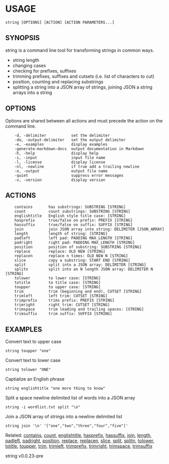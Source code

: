 
# USAGE

	string [OPTIONS] [ACTION] [ACTION PARAMETERS...]

## SYNOPSIS


string is a command line tool for transforming strings in common ways.

+ string length
+ changing cases
+ checking for prefixes, suffixes 
+ trimming prefixes, suffixes and cutsets (i.e. list of characters to cut)
+ position, counting and replacing substrings
+ splitting a string into a JSON array of strings, joining JSON a string arrays into a string


## OPTIONS

Options are shared between all actions and must precede the action on the command line.

```
    -d, -delimiter           set the delimiter
    -do, -output-delimiter   set the output delimiter
    -e, -examples            display examples
    -generate-markdown-docs  output documentation in Markdown
    -h, -help                display help
    -i, -input               input file name
    -l, -license             display license
    -nl, -newline            if true add a trailing newline
    -o, -output              output file name
    -quiet                   suppress error messages
    -v, -version             display version
```


## ACTIONS

```
    contains       has substrings: SUBSTRING [STRING]
    count          count substrings: SUBSTRING [STRING]
    englishtitle   English style title case: [STRING]
    hasprefix      true/false on prefix: PREFIX [STRING]
    hassuffix      true/false on suffix: SUFFIX [STRING]
    join           join JSON array into string: DELIMITER [JSON_ARRAY]
    length         length of string: [STRING]
    padleft        left pad: PADDING MAX_LENGTH [STRING]
    padright       right pad: PADDING MAX_LENGTH [STRING]
    position       position of substring: SUBSTRING [STRING]
    replace        replace: OLD NEW [STRING]
    replacen       replace n times: OLD NEW N [STRING]
    slice          copy a substring: START END [STRING]
    split          split into a JSON array: DELIMITER [STRING]
    splitn         split into an N length JSON array: DELIMITER N [STRING]
    tolower        to lower case: [STRING]
    totitle        to title case: [STRING]
    toupper        to upper case: [STRING]
    trim           trim (beginning and end), CUTSET [STRING]
    trimleft       left trim: CUTSET [STRING]
    trimprefix     trims prefix: PREFIX [STRING]
    trimright      right trim: CUTSET [STRING]
    trimspace      trim leading and trailing spaces: [STRING]
    trimsuffix     trim suffix: SUFFIX [STRING]
```


## EXAMPLES


Convert text to upper case

	string toupper "one"

Convert text to lower case

	string tolower "ONE"

Captialize an English phrase

	string englishtitle "one more thing to know"

Split a space newline delimited list of words into a JSON array

	string -i wordlist.txt split "\n"

Join a JSON array of strings into a newline delimited list

	string join '\n' '["one","two","three","four","five"]'



Related: [contains](contains.html), [count](count.html), [englishtitle](englishtitle.html), [hasprefix](hasprefix.html), [hassuffix](hassuffix.html), [join](join.html), [length](length.html), [padleft](padleft.html), [padright](padright.html), [position](position.html), [replace](replace.html), [replacen](replacen.html), [slice](slice.html), [split](split.html), [splitn](splitn.html), [tolower](tolower.html), [totitle](totitle.html), [toupper](toupper.html), [trim](trim.html), [trimleft](trimleft.html), [trimprefix](trimprefix.html), [trimright](trimright.html), [trimspace](trimspace.html), [trimsuffix](trimsuffix.html)

string v0.0.23-pre
